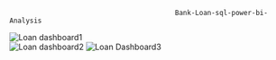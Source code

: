                                              Bank-Loan-sql-power-bi-Analysis


![Loan dashboard1](https://github.com/user-attachments/assets/2d43f5e8-254e-431b-9c85-2814ee7e08c1)                                                                                       
![Loan dashboard2](https://github.com/user-attachments/assets/ec047b0a-eab0-4fa5-8d29-dd67c901c9a3)
![Loan Dashboard3](https://github.com/user-attachments/assets/925e1311-c4d2-44cd-9035-24d671e92eb1)
